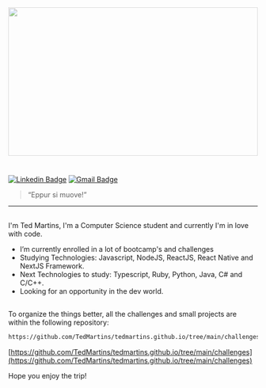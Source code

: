 <img src="https://1.bp.blogspot.com/-Ft2GeIa1VmE/YBIZjR836tI/AAAAAAAAADs/lGHD9q9aaHQYYapUVGLTphmfSjHYAWQNwCLcBGAsYHQ/s850/code-text.jpg" width="100%" height="300px" style="opacity: 0.6">

# <TedMartins />

[![Linkedin Badge](https://img.shields.io/badge/-Ted&nbsp;Martins-blue?style=flat-square&logo=Linkedin&logoColor=white&link=https://www.linkedin.com/in/tedmartins/)](https://www.linkedin.com/in/tedmartins/) [![Gmail Badge](https://img.shields.io/badge/-ted.freela@gmail.com-c14438?style=flat-square&logo=Gmail&logoColor=white&link=mailto:ted.freela@gmail.com)](mailto:ted.freela@gmail.com)

> “Eppur si muove!”
---
<h2><HelloWorld /></h2>

I'm Ted Martins,
I'm a Computer Science student and currently I'm in love with code.

- I’m currently enrolled in a lot of bootcamp's and challenges
- Studying Technologies: Javascript, NodeJS, ReactJS, React Native and NextJS Framework.
- Next Technologies to study: Typescript, Ruby, Python, Java, C# and C/C++.
- Looking for an opportunity in the dev world.

<h2><MyDeploys /></h2>

To organize the things better, all the challenges and small projects are within the following repository:

```sh
https://github.com/TedMartins/tedmartins.github.io/tree/main/challenges
```

[https://github.com/TedMartins/tedmartins.github.io/tree/main/challenges](https://github.com/TedMartins/tedmartins.github.io/tree/main/challenges)

Hope you enjoy the trip!
